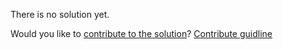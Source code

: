 
There is no solution yet.

Would you like to [contribute to the solution](https://github.com/BFEdev/BFE.dev-solutions/blob/main/quiz/emoji_en.md)? [Contribute guidline](https://github.com/BFEdev/BFE.dev-solutions#how-to-contribute)
